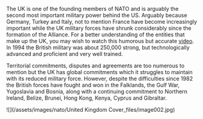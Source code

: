 The UK is one of the founding members of NATO and is arguably the second most important military power behind the US. Arguably because Germany, Turkey and Italy, not to mention France have become increasingly important while the UK military forces have shrunk considerably since the formation of the Alliance. For a better understanding of the entities that make up the UK, you may wish to watch this humorous but accurate [video](https://www.youtube.com/watch?v=rNu8XDBSn10). In 1994 the British military was about 250,000 strong, but technologically advanced and proficient and very well trained.

Territorial commitments, disputes and agreements are too numerous to mention but the UK has global commitments which it struggles to maintain with its reduced military force. However, despite the difficulties since 1982 the British forces have fought and won in the Falklands, the Gulf War, Yugoslavia and Bosnia, along with a continuing commitment to Northern Ireland, Belize, Brunei, Hong Kong, Kenya, Cyprus and Gibraltar.

![](/assets/images/nato/United Kingdom Cover_files/image002.jpg)
